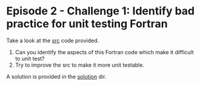 # Episode 2 - Challenge 1: Identify bad practice for unit testing Fortran

Take a look at the [src](./src) code provided. 

1. Can you identify the aspects of this Fortran code which make it difficult to unit test?
2. Try to improve the src to make it more unit testable.

A solution is provided in the [solution](./solution/) dir.
